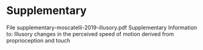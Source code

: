 # Supplementary

File supplementary-moscatelli-2019-illusory.pdf
Supplementary Information to: Illusory changes in the perceived speed of motion derived from proprioception and touch
